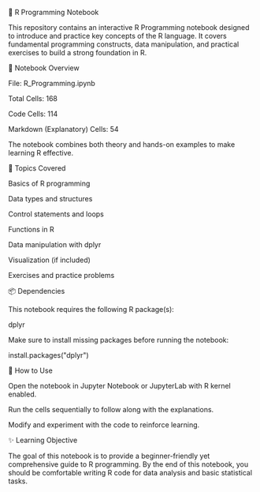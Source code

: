 📘 R Programming Notebook

This repository contains an interactive R Programming notebook designed to introduce and practice key concepts of the R language. It covers fundamental programming constructs, data manipulation, and practical exercises to build a strong foundation in R.

📂 Notebook Overview

File: R_Programming.ipynb

Total Cells: 168

Code Cells: 114

Markdown (Explanatory) Cells: 54

The notebook combines both theory and hands-on examples to make learning R effective.

🔑 Topics Covered

Basics of R programming

Data types and structures

Control statements and loops

Functions in R

Data manipulation with dplyr

Visualization (if included)

Exercises and practice problems

📦 Dependencies

This notebook requires the following R package(s):

dplyr

Make sure to install missing packages before running the notebook:

install.packages("dplyr")

🚀 How to Use

Open the notebook in Jupyter Notebook or JupyterLab with R kernel enabled.

Run the cells sequentially to follow along with the explanations.

Modify and experiment with the code to reinforce learning.

✨ Learning Objective

The goal of this notebook is to provide a beginner-friendly yet comprehensive guide to R programming. By the end of this notebook, you should be comfortable writing R code for data analysis and basic statistical tasks.
